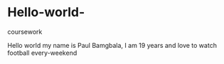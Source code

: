 # Hello-world-
coursework

Hello world my name is Paul Bamgbala, I am 19 years and love to watch football every-weekend
